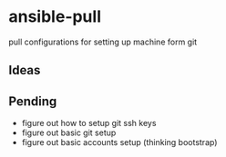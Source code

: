# ansible-pull
pull configurations for setting up machine form git

## Ideas

## Pending

- figure out how to setup git ssh keys
- figure out basic git setup
- figure out basic accounts setup (thinking bootstrap)
